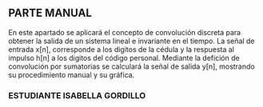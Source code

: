 PARTE MANUAL
---------------
En este apartado se aplicará el concepto de convolución discreta para obtener la salida de un sistema lineal e invariante en el tiempo. La señal de entrada x[n], corresponde a los digitos de la cédula y la respuesta al impulso h[n] a los digitos del código personal. Mediante la defición de convolución por sumatorias se calculará la señal de salida y[n], mostrando su procedimiento manual y su gráfica. 

### ESTUDIANTE ISABELLA GORDILLO
![]()
